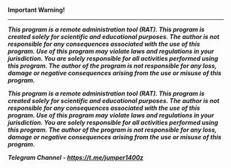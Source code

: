 **Important Warning!**

-----------------------
***This program is a remote administration tool (RAT). This program is created solely for scientific and educational purposes. The author is not responsible for any consequences associated with the use of this program.
Use of this program may violate laws and regulations in your jurisdiction. You are solely responsible for all activities performed using this program. The author of the program is not responsible for any loss, damage or negative consequences arising from the use or misuse of this program.***

***This program is a remote administration tool (RAT). This program is created solely for scientific and educational purposes. The author is not responsible for any consequences associated with the use of this program.
Use of this program may violate laws and regulations in your jurisdiction. You are solely responsible for all activities performed using this program. The author of the program is not responsible for any loss, damage or negative consequences arising from the use or misuse of this program.***

***Telegram Channel - https://t.me/jumper1400z***


